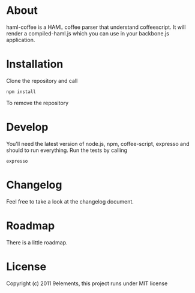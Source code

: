 # About

haml-coffee is a HAML coffee parser that understand coffeescript. It will render a compiled-haml.js which you
can use in your backbone.js application.

# Installation

Clone the repository and call

    npm install

To remove the repository

# Develop

You'll need the latest version of node.js, npm, coffee-script, expresso and should to run everything.
Run the tests by calling

    expresso

# Changelog

Feel free to take a look at the changelog document.

# Roadmap

There is a little roadmap.

# License

Copyright (c) 2011 9elements, this project runs under MIT license
